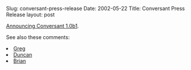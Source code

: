 Slug: conversant-press-release
Date: 2002-05-22
Title: Conversant Press Release
layout: post

<a href="http://conversant.macrobyte.net/news/2002/05/21#MSG229">Announcing Conversant 1.0b1</a>.

See also these comments:
<li><a href="http://greg.turtleprod.com/index/2002/05/21#MSG1028">Greg</a></li>
<li><a href="http://duncan.smeed.org/2629">Duncan</a></li>
<li><a href="http://brian.carnell.com/2372">Brian</a></li>
